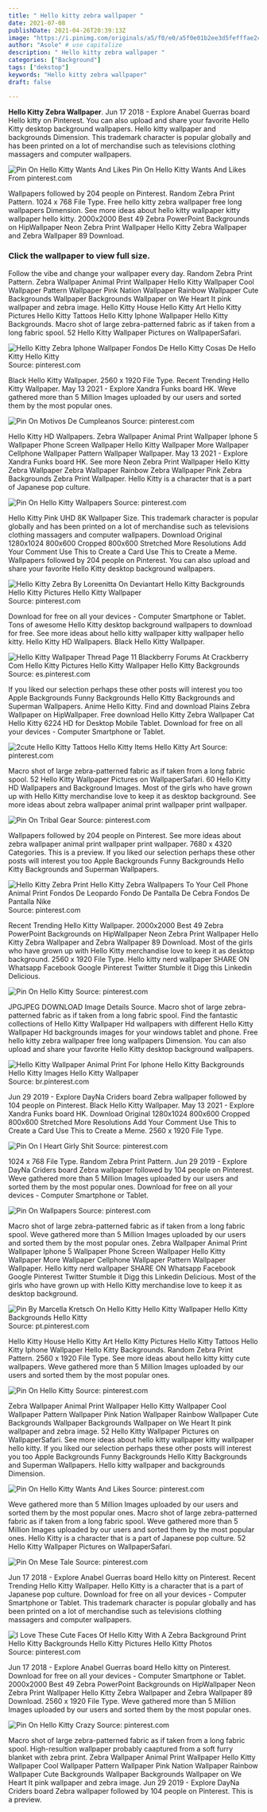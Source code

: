 ```yaml
---
title: " Hello kitty zebra wallpaper "
date: 2021-07-08
publishDate: 2021-04-26T20:39:13Z
image: "https://i.pinimg.com/originals/a5/f0/e0/a5f0e01b2ee3d5fefffae2cf697955f7.jpg"
author: "Asole" # use capitalize
description: " Hello kitty zebra wallpaper "
categories: ["Background"]
tags: ["dekstop"]
keywords: "Hello kitty zebra wallpaper"
draft: false

---
```



**Hello Kitty Zebra Wallpaper**. Jun 17 2018 - Explore Anabel Guerras board Hello kitty on Pinterest. You can also upload and share your favorite Hello Kitty desktop background wallpapers. Hello kitty wallpaper and backgrounds Dimension. This trademark character is popular globally and has been printed on a lot of merchandise such as televisions clothing massagers and computer wallpapers.

![Pin On Hello Kitty Wants And Likes](https://i.pinimg.com/originals/72/53/fe/7253fee28ce4ad602a19f3fb8511a20c.png "Pin On Hello Kitty Wants And Likes")
Pin On Hello Kitty Wants And Likes From pinterest.com


Wallpapers followed by 204 people on Pinterest. Random Zebra Print Pattern. 1024 x 768 File Type. Free hello kitty zebra wallpaper free long wallpapers Dimension. See more ideas about hello kitty wallpaper kitty wallpaper hello kitty. 2000x2000 Best 49 Zebra PowerPoint Backgrounds on HipWallpaper Neon Zebra Print Wallpaper Hello Kitty Zebra Wallpaper and Zebra Wallpaper 89 Download.

### Click the wallpaper to view full size.

Follow the vibe and change your wallpaper every day. Random Zebra Print Pattern. Zebra Wallpaper Animal Print Wallpaper Hello Kitty Wallpaper Cool Wallpaper Pattern Wallpaper Pink Nation Wallpaper Rainbow Wallpaper Cute Backgrounds Wallpaper Backgrounds Wallpaper on We Heart It pink wallpaper and zebra image. Hello Kitty House Hello Kitty Art Hello Kitty Pictures Hello Kitty Tattoos Hello Kitty Iphone Wallpaper Hello Kitty Backgrounds. Macro shot of large zebra-patterned fabric as if taken from a long fabric spool. 52 Hello Kitty Wallpaper Pictures on WallpaperSafari.


![Hello Kitty Zebra Iphone Wallpaper Fondos De Hello Kitty Cosas De Hello Kitty Hello Kitty](https://i.pinimg.com/originals/cb/c8/d7/cbc8d727f98238c60faf1ca1e8c71606.png "Hello Kitty Zebra Iphone Wallpaper Fondos De Hello Kitty Cosas De Hello Kitty Hello Kitty")
Source: pinterest.com

Black Hello Kitty Wallpaper. 2560 x 1920 File Type. Recent Trending Hello Kitty Wallpaper. May 13 2021 - Explore Xandra Funks board HK. Weve gathered more than 5 Million Images uploaded by our users and sorted them by the most popular ones.

![Pin On Motivos De Cumpleanos](https://i.pinimg.com/originals/1e/0c/93/1e0c93b56f433113f59aefeaa0d489aa.jpg "Pin On Motivos De Cumpleanos")
Source: pinterest.com

Hello Kitty HD Wallpapers. Zebra Wallpaper Animal Print Wallpaper Iphone 5 Wallpaper Phone Screen Wallpaper Hello Kitty Wallpaper More Wallpaper Cellphone Wallpaper Pattern Wallpaper Wallpaper. May 13 2021 - Explore Xandra Funks board HK. See more Neon Zebra Print Wallpaper Hello Kitty Zebra Wallpaper Zebra Wallpaper Rainbow Zebra Wallpaper Pink Zebra Backgrounds Zebra Print Wallpaper. Hello Kitty is a character that is a part of Japanese pop culture.

![Pin On Hello Kitty Wallpapers](https://i.pinimg.com/originals/b4/f1/87/b4f187d8b575adc49bd2a6963d4f6a16.png "Pin On Hello Kitty Wallpapers")
Source: pinterest.com

Hello Kitty Pink UHD 8K Wallpaper Size. This trademark character is popular globally and has been printed on a lot of merchandise such as televisions clothing massagers and computer wallpapers. Download Original 1280x1024 800x600 Cropped 800x600 Stretched More Resolutions Add Your Comment Use This to Create a Card Use This to Create a Meme. Wallpapers followed by 204 people on Pinterest. You can also upload and share your favorite Hello Kitty desktop background wallpapers.

![Hello Kitty Zebra By Loreenitta On Deviantart Hello Kitty Backgrounds Hello Kitty Pictures Hello Kitty Wallpaper](https://i.pinimg.com/originals/37/f0/3f/37f03f5578b9c215754c566d24298c7b.png "Hello Kitty Zebra By Loreenitta On Deviantart Hello Kitty Backgrounds Hello Kitty Pictures Hello Kitty Wallpaper")
Source: pinterest.com

Download for free on all your devices - Computer Smartphone or Tablet. Tons of awesome Hello Kitty desktop background wallpapers to download for free. See more ideas about hello kitty wallpaper kitty wallpaper hello kitty. Hello Kitty HD Wallpapers. Black Hello Kitty Wallpaper.

![Hello Kitty Wallpaper Thread Page 11 Blackberry Forums At Crackberry Com Hello Kitty Pictures Hello Kitty Wallpaper Hello Kitty Backgrounds](https://i.pinimg.com/originals/4b/fc/3f/4bfc3f77ed531be24c5d3e40b75c6504.jpg "Hello Kitty Wallpaper Thread Page 11 Blackberry Forums At Crackberry Com Hello Kitty Pictures Hello Kitty Wallpaper Hello Kitty Backgrounds")
Source: es.pinterest.com

If you liked our selection perhaps these other posts will interest you too Apple Backgrounds Funny Backgrounds Hello Kitty Backgrounds and Superman Wallpapers. Anime Hello Kitty. Find and download Plains Zebra Wallpaper on HipWallpaper. Free download Hello Kitty Zebra Wallpaper Cat Hello Kitty 6224 HD for Desktop Mobile Tablet. Download for free on all your devices - Computer Smartphone or Tablet.

![2cute Hello Kitty Tattoos Hello Kitty Items Hello Kitty Art](https://i.pinimg.com/originals/97/6e/32/976e32af734508a70201a1196222e11f.jpg "2cute Hello Kitty Tattoos Hello Kitty Items Hello Kitty Art")
Source: pinterest.com

Macro shot of large zebra-patterned fabric as if taken from a long fabric spool. 52 Hello Kitty Wallpaper Pictures on WallpaperSafari. 60 Hello Kitty HD Wallpapers and Background Images. Most of the girls who have grown up with Hello Kitty merchandise love to keep it as desktop background. See more ideas about zebra wallpaper animal print wallpaper print wallpaper.

![Pin On Tribal Gear](https://i.pinimg.com/originals/d8/e6/00/d8e6004d4e5d9b9b771e0509e08555b6.jpg "Pin On Tribal Gear")
Source: pinterest.com

Wallpapers followed by 204 people on Pinterest. See more ideas about zebra wallpaper animal print wallpaper print wallpaper. 7680 x 4320 Categories. This is a preview. If you liked our selection perhaps these other posts will interest you too Apple Backgrounds Funny Backgrounds Hello Kitty Backgrounds and Superman Wallpapers.

![Hello Kitty Zebra Print Hello Kitty Zebra Wallpapers To Your Cell Phone Animal Print Fondos De Leopardo Fondo De Pantalla De Cebra Fondos De Pantalla Nike](https://i.pinimg.com/originals/78/98/be/7898be574aac44fe2352a00990384ce6.jpg "Hello Kitty Zebra Print Hello Kitty Zebra Wallpapers To Your Cell Phone Animal Print Fondos De Leopardo Fondo De Pantalla De Cebra Fondos De Pantalla Nike")
Source: pinterest.com

Recent Trending Hello Kitty Wallpaper. 2000x2000 Best 49 Zebra PowerPoint Backgrounds on HipWallpaper Neon Zebra Print Wallpaper Hello Kitty Zebra Wallpaper and Zebra Wallpaper 89 Download. Most of the girls who have grown up with Hello Kitty merchandise love to keep it as desktop background. 2560 x 1920 File Type. Hello kitty nerd wallpaper SHARE ON Whatsapp Facebook Google Pinterest Twitter Stumble it Digg this Linkedin Delicious.

![Pin On Hello Kitty](https://i.pinimg.com/originals/67/31/ad/6731ad40106b8dcc3dff4a9b2aab201c.jpg "Pin On Hello Kitty")
Source: pinterest.com

JPGJPEG DOWNLOAD Image Details Source. Macro shot of large zebra-patterned fabric as if taken from a long fabric spool. Find the fantastic collections of Hello Kitty Wallpaper Hd wallpapers with different Hello Kitty Wallpaper Hd backgrounds images for your windows tablet and phone. Free hello kitty zebra wallpaper free long wallpapers Dimension. You can also upload and share your favorite Hello Kitty desktop background wallpapers.

![Hello Kitty Wallpaper Animal Print For Iphone Hello Kitty Backgrounds Hello Kitty Images Hello Kitty Wallpaper](https://i.pinimg.com/originals/f9/e3/ac/f9e3acd8a10d6e79f68a396655472866.jpg "Hello Kitty Wallpaper Animal Print For Iphone Hello Kitty Backgrounds Hello Kitty Images Hello Kitty Wallpaper")
Source: br.pinterest.com

Jun 29 2019 - Explore DayNa Criders board Zebra wallpaper followed by 104 people on Pinterest. Black Hello Kitty Wallpaper. May 13 2021 - Explore Xandra Funks board HK. Download Original 1280x1024 800x600 Cropped 800x600 Stretched More Resolutions Add Your Comment Use This to Create a Card Use This to Create a Meme. 2560 x 1920 File Type.

![Pin On I Heart Girly Shit](https://i.pinimg.com/originals/de/5f/fe/de5ffe0757261abb18629b23b09e7aee.gif "Pin On I Heart Girly Shit")
Source: pinterest.com

1024 x 768 File Type. Random Zebra Print Pattern. Jun 29 2019 - Explore DayNa Criders board Zebra wallpaper followed by 104 people on Pinterest. Weve gathered more than 5 Million Images uploaded by our users and sorted them by the most popular ones. Download for free on all your devices - Computer Smartphone or Tablet.

![Pin On Wallpapers](https://i.pinimg.com/originals/5c/6d/c9/5c6dc9fbda22e021faf4a0c739280675.webp "Pin On Wallpapers")
Source: pinterest.com

Macro shot of large zebra-patterned fabric as if taken from a long fabric spool. Weve gathered more than 5 Million Images uploaded by our users and sorted them by the most popular ones. Zebra Wallpaper Animal Print Wallpaper Iphone 5 Wallpaper Phone Screen Wallpaper Hello Kitty Wallpaper More Wallpaper Cellphone Wallpaper Pattern Wallpaper Wallpaper. Hello kitty nerd wallpaper SHARE ON Whatsapp Facebook Google Pinterest Twitter Stumble it Digg this Linkedin Delicious. Most of the girls who have grown up with Hello Kitty merchandise love to keep it as desktop background.

![Pin By Marcella Kretsch On Hello Kitty Hello Kitty Wallpaper Hello Kitty Backgrounds Hello Kitty](https://i.pinimg.com/originals/7f/d2/0c/7fd20c4336e19cb090202a2f66c36718.jpg "Pin By Marcella Kretsch On Hello Kitty Hello Kitty Wallpaper Hello Kitty Backgrounds Hello Kitty")
Source: pt.pinterest.com

Hello Kitty House Hello Kitty Art Hello Kitty Pictures Hello Kitty Tattoos Hello Kitty Iphone Wallpaper Hello Kitty Backgrounds. Random Zebra Print Pattern. 2560 x 1920 File Type. See more ideas about hello kitty kitty cute wallpapers. Weve gathered more than 5 Million Images uploaded by our users and sorted them by the most popular ones.

![Pin On Hello Kitty](https://i.pinimg.com/originals/89/1a/c9/891ac90809cd1c9f0d76cd3437a3662f.jpg "Pin On Hello Kitty")
Source: pinterest.com

Zebra Wallpaper Animal Print Wallpaper Hello Kitty Wallpaper Cool Wallpaper Pattern Wallpaper Pink Nation Wallpaper Rainbow Wallpaper Cute Backgrounds Wallpaper Backgrounds Wallpaper on We Heart It pink wallpaper and zebra image. 52 Hello Kitty Wallpaper Pictures on WallpaperSafari. See more ideas about hello kitty wallpaper kitty wallpaper hello kitty. If you liked our selection perhaps these other posts will interest you too Apple Backgrounds Funny Backgrounds Hello Kitty Backgrounds and Superman Wallpapers. Hello kitty wallpaper and backgrounds Dimension.

![Pin On Hello Kitty Wants And Likes](https://i.pinimg.com/originals/72/53/fe/7253fee28ce4ad602a19f3fb8511a20c.png "Pin On Hello Kitty Wants And Likes")
Source: pinterest.com

Weve gathered more than 5 Million Images uploaded by our users and sorted them by the most popular ones. Macro shot of large zebra-patterned fabric as if taken from a long fabric spool. Weve gathered more than 5 Million Images uploaded by our users and sorted them by the most popular ones. Hello Kitty is a character that is a part of Japanese pop culture. 52 Hello Kitty Wallpaper Pictures on WallpaperSafari.

![Pin On Mese Tale](https://i.pinimg.com/originals/41/78/9a/41789ad5c8add10a612d840d6af7a76b.jpg "Pin On Mese Tale")
Source: pinterest.com

Jun 17 2018 - Explore Anabel Guerras board Hello kitty on Pinterest. Recent Trending Hello Kitty Wallpaper. Hello Kitty is a character that is a part of Japanese pop culture. Download for free on all your devices - Computer Smartphone or Tablet. This trademark character is popular globally and has been printed on a lot of merchandise such as televisions clothing massagers and computer wallpapers.

![I Love These Cute Faces Of Hello Kitty With A Zebra Background Print Hello Kitty Backgrounds Hello Kitty Pictures Hello Kitty Photos](https://i.pinimg.com/originals/49/30/9e/49309e59ca20aacffcedad70da649b6b.gif "I Love These Cute Faces Of Hello Kitty With A Zebra Background Print Hello Kitty Backgrounds Hello Kitty Pictures Hello Kitty Photos")
Source: pinterest.com

Jun 17 2018 - Explore Anabel Guerras board Hello kitty on Pinterest. Download for free on all your devices - Computer Smartphone or Tablet. 2000x2000 Best 49 Zebra PowerPoint Backgrounds on HipWallpaper Neon Zebra Print Wallpaper Hello Kitty Zebra Wallpaper and Zebra Wallpaper 89 Download. 2560 x 1920 File Type. Weve gathered more than 5 Million Images uploaded by our users and sorted them by the most popular ones.

![Pin On Hello Kitty Crazy](https://i.pinimg.com/originals/a5/f0/e0/a5f0e01b2ee3d5fefffae2cf697955f7.jpg "Pin On Hello Kitty Crazy")
Source: pinterest.com

Macro shot of large zebra-patterned fabric as if taken from a long fabric spool. High-resultion wallpaper probably caaptured from a soft furry blanket with zebra print. Zebra Wallpaper Animal Print Wallpaper Hello Kitty Wallpaper Cool Wallpaper Pattern Wallpaper Pink Nation Wallpaper Rainbow Wallpaper Cute Backgrounds Wallpaper Backgrounds Wallpaper on We Heart It pink wallpaper and zebra image. Jun 29 2019 - Explore DayNa Criders board Zebra wallpaper followed by 104 people on Pinterest. This is a preview.

